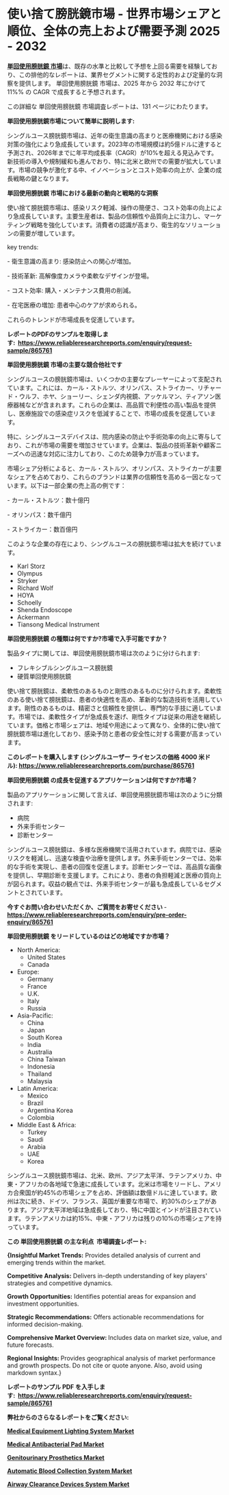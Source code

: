<p><h1>使い捨て膀胱鏡市場 - 世界市場シェアと順位、全体の売上および需要予測 2025 - 2032</h1></p><p data-sourcepos="1:1-1:157"><strong><a href="https://www.reliableresearchreports.com/single-use-cystoscope-r865761?utm_campaign=107&utm_medium=36&utm_source=Github&utm_content=ia&utm_term=20032025&utm_id=single-use-cystoscope">単回使用膀胱鏡 市場</a></strong>は、既存の水準と比較して予想を上回る需要を経験しており、この排他的なレポートは、業界セグメントに関する定性的および定量的な洞察を提供します。 単回使用膀胱鏡 市場は、2025 年から 2032 年にかけて 11%% の CAGR で成長すると予想されます。</p>
<p data-sourcepos="3:1-3:50">この詳細な 単回使用膀胱鏡 市場調査レポートは、131 ページにわたります。</p>
<p><strong>単回使用膀胱鏡市場について簡単に説明します:</strong></p>
<p><p>シングルユース膀胱鏡市場は、近年の衛生意識の高まりと医療機関における感染対策の強化により急成長しています。2023年の市場規模は約5億ドルに達すると予測され、2026年までに年平均成長率（CAGR）が10%を超える見込みです。新技術の導入や規制緩和も進んでおり、特に北米と欧州での需要が拡大しています。市場の競争が激化する中、イノベーションとコスト効率の向上が、企業の成長戦略の鍵となります。</p></p>
<p><strong>単回使用膀胱鏡 市場における最新の動向と戦略的な洞察</strong></p>
<p><p>使い捨て膀胱鏡市場は、感染リスク軽減、操作の簡便さ、コスト効率の向上により急成長しています。主要生産者は、製品の信頼性や品質向上に注力し、マーケティング戦略を強化しています。消費者の認識が高まり、衛生的なソリューションの需要が増しています。</p><p>key trends:</p><p>- 衛生意識の高まり: 感染防止への関心が増加。</p><p>- 技術革新: 高解像度カメラや柔軟なデザインが登場。</p><p>- コスト効率: 購入・メンテナンス費用の削減。</p><p>- 在宅医療の増加: 患者中心のケアが求められる。 </p><p>これらのトレンドが市場成長を促進しています。</p></p>
<p><strong>レポートのPDFのサンプルを取得します</strong><strong>:&nbsp;&nbsp;<a href="https://www.reliableresearchreports.com/enquiry/request-sample/865761?utm_campaign=107&utm_medium=36&utm_source=Github&utm_content=ia&utm_term=20032025&utm_id=single-use-cystoscope">https://www.reliableresearchreports.com/enquiry/request-sample/865761</a></strong></p>
<p><strong>単回使用膀胱鏡 市場の主要な競合他社です</strong></p>
<p><p>シングルユースの膀胱鏡市場は、いくつかの主要なプレーヤーによって支配されています。これには、カール・ストルツ、オリンパス、ストライカー、リチャード・ウルフ、ホヤ、ショーリー、シェンダ内視鏡、アッケルマン、ティアソン医療器械などが含まれます。これらの企業は、高品質で利便性の高い製品を提供し、医療施設での感染症リスクを低減することで、市場の成長を促進しています。</p><p>特に、シングルユースデバイスは、院内感染の防止や手術効率の向上に寄与しており、これが市場の需要を増加させています。企業は、製品の技術革新や顧客ニーズへの迅速な対応に注力しており、このため競争力が高まっています。</p><p>市場シェア分析によると、カール・ストルツ、オリンパス、ストライカーが主要なシェアを占めており、これらのブランドは業界の信頼性を高める一因となっています。以下は一部企業の売上高の例です：</p><p>- カール・ストルツ：数十億円</p><p>- オリンパス：数千億円</p><p>- ストライカー：数百億円</p><p>このような企業の存在により、シングルユースの膀胱鏡市場は拡大を続けています。</p></p>
<p><ul><li>Karl Storz</li><li>Olympus</li><li>Stryker</li><li>Richard Wolf</li><li>HOYA</li><li>Schoelly</li><li>Shenda Endoscope</li><li>Ackermann</li><li>Tiansong Medical Instrument</li></ul></p>
<p><strong>単回使用膀胱鏡 の種類は何ですか?市場で入手可能ですか？</strong></p>
<p>製品タイプに関しては、単回使用膀胱鏡市場は次のように分けられます:</p>
<p><ul><li>フレキシブルシングルユース膀胱鏡</li><li>硬質単回使用膀胱鏡</li></ul></p>
<p><p>使い捨て膀胱鏡は、柔軟性のあるものと剛性のあるものに分けられます。柔軟性のある使い捨て膀胱鏡は、患者の快適性を高め、革新的な製造技術を活用しています。剛性のあるものは、精密さと信頼性を提供し、専門的な手技に適しています。市場では、柔軟性タイプが急成長を遂げ、剛性タイプは従来の用途を継続しています。価格と市場シェアは、地域や用途によって異なり、全体的に使い捨て膀胱鏡市場は進化しており、感染予防と患者の安全性に対する需要が高まっています。</p></p>
<p><strong>このレポートを購入します (シングルユーザー ライセンスの価格 4000 米ドル):&nbsp;<a href="https://www.reliableresearchreports.com/purchase/865761?utm_campaign=107&utm_medium=36&utm_source=Github&utm_content=ia&utm_term=20032025&utm_id=single-use-cystoscope">https://www.reliableresearchreports.com/purchase/865761</a></strong></p>
<p><strong>単回使用膀胱鏡 の成長を促進するアプリケーションは何ですか?市場？</strong></p>
<p>製品のアプリケーションに関して言えば、単回使用膀胱鏡市場は次のように分類されます:</p>
<p><ul><li>病院</li><li>外来手術センター</li><li>診断センター</li></ul></p>
<p><p>シングルユース膀胱鏡は、多様な医療機関で活用されています。病院では、感染リスクを軽減し、迅速な検査や治療を提供します。外来手術センターでは、効率的な手術を実現し、患者の回復を促進します。診断センターでは、高品質な画像を提供し、早期診断を支援します。これにより、患者の負担軽減と医療の質向上が図られます。収益の観点では、外来手術センターが最も急成長しているセグメントとされています。</p></p>
<p><strong>今すぐお問い合わせいただくか、ご質問をお寄せください</strong><strong>&nbsp;</strong>-<strong><a href="https://www.reliableresearchreports.com/enquiry/pre-order-enquiry/865761?utm_campaign=107&utm_medium=36&utm_source=Github&utm_content=ia&utm_term=20032025&utm_id=single-use-cystoscope">https://www.reliableresearchreports.com/enquiry/pre-order-enquiry/865761</a></strong></p>
<p><strong>単回使用膀胱鏡 をリードしているのはどの地域ですか市場？</strong></p>
<p><ul>
    <li>
        North America:
        <ul>
            <li>United States</li>
            <li>Canada</li>
        </ul>
    </li>
    <li>
        Europe:
        <ul>
            <li>Germany</li>
            <li>France</li>
            <li>U.K.</li>
            <li>Italy</li>
            <li>Russia</li>
        </ul>
    </li>
    <li>
        Asia-Pacific:
        <ul>
            <li>China</li>
            <li>Japan</li>
            <li>South Korea</li>
            <li>India</li>
            <li>Australia</li>
            <li>China Taiwan</li>
            <li>Indonesia</li>
            <li>Thailand</li>
            <li>Malaysia</li>
        </ul>
    </li>
    <li>
        Latin America:
        <ul>
            <li>Mexico</li>
            <li>Brazil</li>
            <li>Argentina Korea</li>
            <li>Colombia</li>
        </ul>
    </li>
    <li>
        Middle East & Africa:
        <ul>
            <li>Turkey</li>
            <li>Saudi</li>
            <li>Arabia</li>
            <li>UAE</li>
            <li>Korea</li>
        </ul>
    </li>
    </ul></p>
<p><p>シングルユース膀胱鏡市場は、北米、欧州、アジア太平洋、ラテンアメリカ、中東・アフリカの各地域で急速に成長しています。北米は市場をリードし、アメリカ合衆国が約45%の市場シェアを占め、評価額は数億ドルに達しています。欧州は次に続き、ドイツ、フランス、英国が重要な市場で、約30%のシェアがあります。アジア太平洋地域は急成長しており、特に中国とインドが注目されています。ラテンアメリカは約15%、中東・アフリカは残りの10%の市場シェアを持っています。</p></p>
<p><strong>この 単回使用膀胱鏡 の主な利点&nbsp; 市場調査レポート:</strong></p>
<p><strong>{Insightful Market Trends:</strong> Provides detailed analysis of current and emerging trends within the market.</p>
<p><strong>Competitive Analysis:</strong> Delivers in-depth understanding of key players' strategies and competitive dynamics.</p>
<p><strong>Growth Opportunities:</strong> Identifies potential areas for expansion and investment opportunities.</p>
<p><strong>Strategic Recommendations:</strong> Offers actionable recommendations for informed decision-making.</p>
<p><strong>Comprehensive Market Overview: </strong>Includes data on market size, value, and future forecasts.</p>
<p><strong>Regional Insights: </strong>Provides geographical analysis of market performance and growth prospects. Do not cite or quote anyone. Also, avoid using markdown syntax.}</p>
<p><strong>レポートのサンプル PDF を入手します:&nbsp;</strong><strong>&nbsp;<a href="https://www.reliableresearchreports.com/enquiry/request-sample/865761?utm_campaign=107&utm_medium=36&utm_source=Github&utm_content=ia&utm_term=20032025&utm_id=single-use-cystoscope">https://www.reliableresearchreports.com/enquiry/request-sample/865761</a></strong></p>
<p></p>
<p></p>
<p></p>
<p></p>
<p><strong>弊社からのさらなるレポートをご覧ください:</strong></p>
<p><strong><p><a href="https://github.com/ghaligopezf5/Market-Research-Report-List-1/blob/main/medical-equipment-lighting-system-market.md?utm_campaign=107&utm_medium=36&utm_source=Github&utm_content=ia&utm_term=20032025&utm_id=single-use-cystoscope">Medical Equipment Lighting System Market</a></p><p><a href="https://github.com/drielvinki/Market-Research-Report-List-1/blob/main/medical-antibacterial-pad-market.md?utm_campaign=107&utm_medium=36&utm_source=Github&utm_content=ia&utm_term=20032025&utm_id=single-use-cystoscope">Medical Antibacterial Pad Market</a></p><p><a href="https://github.com/latzerelfigo48/Market-Research-Report-List-1/blob/main/genitourinary-prosthetics-market.md?utm_campaign=107&utm_medium=36&utm_source=Github&utm_content=ia&utm_term=20032025&utm_id=single-use-cystoscope">Genitourinary Prosthetics Market</a></p><p><a href="https://github.com/decockogbaro25/Market-Research-Report-List-1/blob/main/automatic-blood-collection-system-market.md?utm_campaign=107&utm_medium=36&utm_source=Github&utm_content=ia&utm_term=20032025&utm_id=single-use-cystoscope">Automatic Blood Collection System Market</a></p><p><a href="https://github.com/moratronak3q/Market-Research-Report-List-1/blob/main/airway-clearance-devices-system-market.md?utm_campaign=107&utm_medium=36&utm_source=Github&utm_content=ia&utm_term=20032025&utm_id=single-use-cystoscope">Airway Clearance Devices System Market</a></p></strong></p>